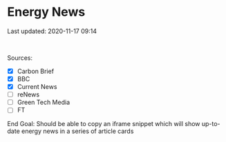 # Energy News

Last updated: 2020-11-17 09:14

<br>

Sources:

- [x] Carbon Brief
- [x] BBC
- [x] Current News
- [ ] reNews
- [ ] Green Tech Media
- [ ] FT

End Goal: Should be able to copy an iframe snippet which will show up-to-date energy news in a series of article cards

